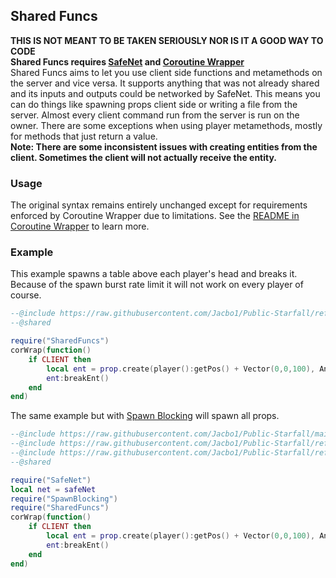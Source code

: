 ## Shared Funcs
**THIS IS NOT MEANT TO BE TAKEN SERIOUSLY NOR IS IT A GOOD WAY TO CODE**  
**Shared Funcs requires [SafeNet](https://github.com/Jacbo1/Public-Starfall/tree/main/SafeNet) and [Coroutine Wrapper](https://github.com/Jacbo1/Public-Starfall/tree/main/Coroutine%20Wrapper)**  
Shared Funcs aims to let you use client side functions and metamethods on the server and vice versa. It supports anything that was not already shared and its inputs and outputs could be networked by SafeNet. This means you can do things like spawning props client side or writing a file from the server. Almost every client command run from the server is run on the owner. There are some exceptions when using player metamethods, mostly for methods that just return a value.  
**Note: There are some inconsistent issues with creating entities from the client. Sometimes the client will not actually receive the entity.**
### Usage
The original syntax remains entirely unchanged except for requirements enforced by Coroutine Wrapper due to limitations. See the [README in Coroutine Wrapper](https://github.com/Jacbo1/Public-Starfall/tree/main/Coroutine%20Wrapper) to learn more.
### Example
This example spawns a table above each player's head and breaks it. Because of the spawn burst rate limit it will not work on every player of course.
```lua
--@include https://raw.githubusercontent.com/Jacbo1/Public-Starfall/refs/heads/main/Shared%20Funcs/shared_funcs.lua as SharedFuncs
--@shared

require("SharedFuncs")
corWrap(function()
    if CLIENT then
        local ent = prop.create(player():getPos() + Vector(0,0,100), Angle(), "models/props_c17/FurnitureTable001a.mdl")
        ent:breakEnt()
    end
end)
```
The same example but with [Spawn Blocking](https://github.com/Jacbo1/Public-Starfall/tree/main/Spawn%20Blocking) will spawn all props.
```lua
--@include https://raw.githubusercontent.com/Jacbo1/Public-Starfall/main/SafeNet/safeNet.lua as SafeNet
--@include https://raw.githubusercontent.com/Jacbo1/Public-Starfall/refs/heads/main/Spawn%20Blocking/spawn_blocking.lua as SpawnBlocking
--@include https://raw.githubusercontent.com/Jacbo1/Public-Starfall/refs/heads/main/Shared%20Funcs/shared_funcs.lua as SharedFuncs
--@shared

require("SafeNet")
local net = safeNet
require("SpawnBlocking")
require("SharedFuncs")
corWrap(function()
    if CLIENT then
        local ent = prop.create(player():getPos() + Vector(0,0,100), Angle(), "models/props_c17/FurnitureTable001a.mdl")
        ent:breakEnt()
    end
end)
```
